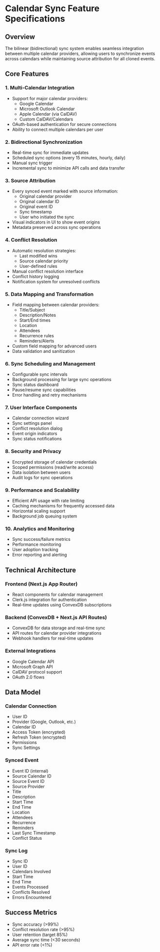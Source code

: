# Calendar Sync Feature Specifications

## Overview
The bilinear (bidirectional) sync system enables seamless integration between multiple calendar providers, allowing users to synchronize events across calendars while maintaining source attribution for all cloned events.

## Core Features

### 1. Multi-Calendar Integration
- Support for major calendar providers:
  - Google Calendar
  - Microsoft Outlook Calendar
  - Apple Calendar (via CalDAV)
  - Custom CalDAV/Calendars
- OAuth-based authentication for secure connections
- Ability to connect multiple calendars per user

### 2. Bidirectional Synchronization
- Real-time sync for immediate updates
- Scheduled sync options (every 15 minutes, hourly, daily)
- Manual sync trigger
- Incremental sync to minimize API calls and data transfer

### 3. Source Attribution
- Every synced event marked with source information:
  - Original calendar provider
  - Original calendar ID
  - Original event ID
  - Sync timestamp
  - User who initiated the sync
- Visual indicators in UI to show event origins
- Metadata preserved across sync operations

### 4. Conflict Resolution
- Automatic resolution strategies:
  - Last modified wins
  - Source calendar priority
  - User-defined rules
- Manual conflict resolution interface
- Conflict history logging
- Notification system for unresolved conflicts

### 5. Data Mapping and Transformation
- Field mapping between calendar providers:
  - Title/Subject
  - Description/Notes
  - Start/End times
  - Location
  - Attendees
  - Recurrence rules
  - Reminders/Alerts
- Custom field mapping for advanced users
- Data validation and sanitization

### 6. Sync Scheduling and Management
- Configurable sync intervals
- Background processing for large sync operations
- Sync status dashboard
- Pause/resume sync capabilities
- Error handling and retry mechanisms

### 7. User Interface Components
- Calendar connection wizard
- Sync settings panel
- Conflict resolution dialog
- Event origin indicators
- Sync status notifications

### 8. Security and Privacy
- Encrypted storage of calendar credentials
- Scoped permissions (read/write access)
- Data isolation between users
- Audit logs for sync operations

### 9. Performance and Scalability
- Efficient API usage with rate limiting
- Caching mechanisms for frequently accessed data
- Horizontal scaling support
- Background job queuing system

### 10. Analytics and Monitoring
- Sync success/failure metrics
- Performance monitoring
- User adoption tracking
- Error reporting and alerting

## Technical Architecture

### Frontend (Next.js App Router)
- React components for calendar management
- Clerk.js integration for authentication
- Real-time updates using ConvexDB subscriptions

### Backend (ConvexDB + Next.js API Routes)
- ConvexDB for data storage and real-time sync
- API routes for calendar provider integrations
- Webhook handlers for real-time updates

### External Integrations
- Google Calendar API
- Microsoft Graph API
- CalDAV protocol support
- OAuth 2.0 flows

## Data Model

### Calendar Connection
- User ID
- Provider (Google, Outlook, etc.)
- Calendar ID
- Access Token (encrypted)
- Refresh Token (encrypted)
- Permissions
- Sync Settings

### Synced Event
- Event ID (internal)
- Source Calendar ID
- Source Event ID
- Source Provider
- Title
- Description
- Start Time
- End Time
- Location
- Attendees
- Recurrence
- Reminders
- Last Sync Timestamp
- Conflict Status

### Sync Log
- Sync ID
- User ID
- Calendars Involved
- Start Time
- End Time
- Events Processed
- Conflicts Resolved
- Errors Encountered

## Success Metrics
- Sync accuracy (>99%)
- Conflict resolution rate (>95%)
- User retention (target 85%)
- Average sync time (<30 seconds)
- API error rate (<1%)
